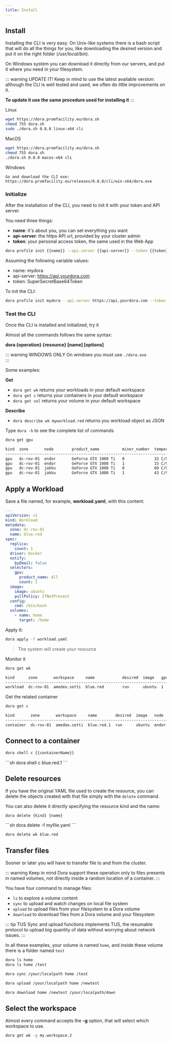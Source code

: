 ```yaml
---
title: Install 
---
```


<Block>

## Install

Installing the CLI is very easy.
On Unix-like systems there is a bash script that will do all the things
for you, like downloading the desired version and put it on the right
folder (*/usr/local/bin*). 

On Windows system you can download it directly from our servers,
and put it where you need in your filesystem. 

::: warning UPDATE IT!
Keep in mind to use the latest available version: although the CLI 
is well tested and used, we often do little improvements on it.

**To update it use the same procedure used for installing it**
:::

<Example>

Linux

```sh
wget https://dora.promfacility.eu/dora.sh
chmod 755 dora.sh
sudo ./dora.sh 0.8.0 linux-x64 cli
```

MacOS

```sh
wget https://dora.promfacility.eu/dora.sh
chmod 755 dora.sh
./dora.sh 0.8.0 macos-x64 cli
```

Windows

```
Go and download the CLI exe:
https://dora.promfacility.eu/releases/0.8.0/cli/win-x64/dora.exe
```

</Example>

</Block>

<Block>

### Initialize

After the installation of the CLI, you need to init it with your token and API server.

You need three things:

- **name**: it's about you, you can set everything you want
- **api-server**: the https API url, provided by your cluster admin
- **token**: your personal access token, the same used in the Web App


```sh
dora profile init {{name}} --api-server {{api-server}} --token {{token}} 
```

<Example>

Assuming the following variable values:

- name: mydora
- api-server: https://api.yourdora.com
- token: SuperSecretBase64Token

To init the CLI:

```sh
dora profile init mydora --api-server https://api.yourdora.com --token SuperSecretBase64Token
```


</Example>

</Block>

<Block>

### Test the CLI

Once the CLI is installed and initialized, try it

Almost all the commands follows the same syntax:

**dora {operation} {resource} [name] [options]**


::: warning WINDOWS ONLY
On windows you must use `./dora.exe`  
:::


Some examples:

**Get**

- `dora get wk` returns your workloads in your default workspace
- `dora get c` returns your containers in your default workspace
- `dora get vol` returns your volume in your default workspace

**Describe**

- `dora describe wk myworkload.red` returns you workload object as JSON


Type `dora -h` to see the complete list of commands


<Example>

```sh
dora get gpu
```

```sh
kind  zone       node        product_name          minor_number  temperature  power              memory               booked  allowed
-------------------------------------------------------------------------------------------------------------------------------------
gpu   dc-rov-01  endor       GeForce GTX 1080 Ti   0             32 C/96 C    8.36 W/250.00 W    102 MiB/11175 MiB    false   true   
gpu   dc-rov-01  endor       GeForce GTX 1080 Ti   1             33 C/96 C    9.33 W/250.00 W    6 MiB/11178 MiB      false   true   
gpu   dc-rov-01  jakku       GeForce GTX 1080 Ti   0             60 C/96 C    74.16 W/250.00 W   4471 MiB/11169 MiB   true    true   
gpu   dc-rov-01  jakku       GeForce GTX 1080 Ti   1             43 C/96 C    10.12 W/250.00 W   2 MiB/11178 MiB      false   true   
```




</Example>

</Block>

<Block>

## Apply a Workload

Save a file named, for example, **workload.yaml**, with this content:

```yaml
---
apiVersion: v1
kind: Workload
metadata:
  zone: dc-rov-01
  name: blue.red
spec:
  replica:
    count: 1
  driver: Docker
  notify:
    byEmail: false
  selectors:
    gpu:
      product_name: All
      count: 1
  image: 
    image: ubuntu
    pullPolicy: IfNotPresent
  config: 
    cmd: /bin/bash
  volumes:
    - name: home
      target: /home
```


<Example>

Apply it:

```sh
dora apply -f workload.yaml
```

> The system will create your resource


Monitor it

```sh
dora get wk
```

```sh
kind      zone       workspace     name            desired  image   gpu  replica  eta
------------------------------------------------------------------------------------
workload  dc-rov-01  amedeo.setti  blue.red        run      ubuntu  1    1/1      1m 
```


Get the related container

```sh
dora get c
```

```sh
kind       zone       workspace     name        desired  image   node   status   eta  reason
--------------------------------------------------------------------------------------------
container  dc-rov-01  amedeo.setti  blue.red.1  run      ubuntu  endor  running  10s  null  
```

</Example>

</Block>

<Block>

## Connect to a container

```sh
dora shell c {{containerName}}
```

<Example>
```sh
dora shell c blue.red.1
```
</Example>

</Block>


<Block>

## Delete resources

If you have the original YAML file used to create the resource,
you can delete the objects created with that file simply with the  `delete`
command.

You can also delete it directly specifying the resource kind
and the name:

`dora delete {kind} {name}`

<Example>
```sh
dora delete -f myfile.yaml
```

```sh
dora delete wk blue.red
```

</Example>

</Block>


<Block>

## Transfer files

Sooner or later you will have to transfer file to and from the cluster.

::: warning Keep in mind
Dora support these operation only to files presents in named volumes,
not directly inside a random location of a container.
:::

You have four command to manage files:

- `ls` to explore a volume content
- `sync` to upload and watch changes on local file system 
- `upload` to upload files from your filesystem to a Dora volume
- `download` to download files from a Dora volume and your filesystem

::: tip TUS
Sync and upload functions implements TUS, the resumable protocol
to upload big quantity of data without worrying about network
issues. 
:::

<Example>

In all these examples, your volume is named `home`,
and inside these volume there is a folder named `test`

```sh
dora ls home
dora ls home /test
```

```sh
dora sync /your/localpath home /test
```

```sh
dora upload /your/localpath home /newtest
```

```sh
dora download home /newtest /your/localpath/down
```

</Example>

</Block>


<Block>

## Select the workspace


Almost every command accepts the **-g** option, that will select which workspace 
to use.

<Example>

```sh
dora get wk -g my.workspace.2
```
</Example>

</Block>


